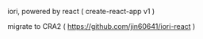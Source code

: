 iori, powered by react ( create-react-app v1 )

migrate to CRA2 ( https://github.com/jin60641/iori-react )

